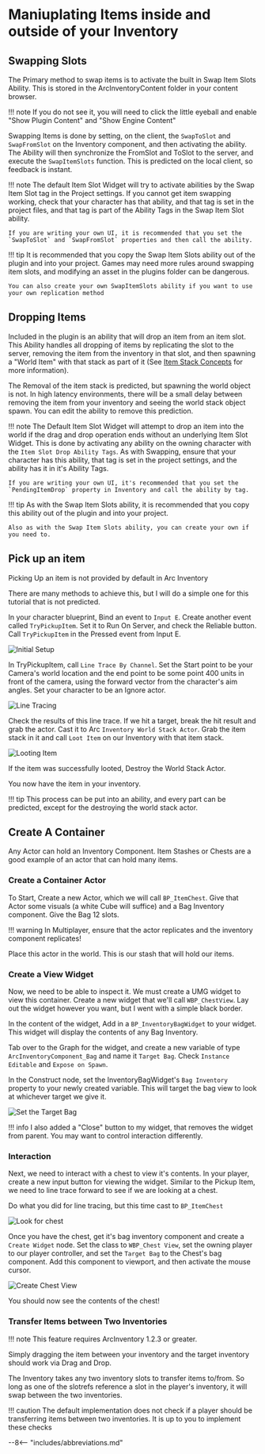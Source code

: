 # Maniuplating Items inside and outside of your Inventory



## Swapping Slots

The Primary method to swap items is to activate the built in Swap Item Slots Ability.  This is stored in the ArcInventoryContent folder in your content browser.  

!!! note
    If you do not see it, you will need to click the little eyeball and enable "Show Plugin Content" and "Show Engine Content"

Swapping Items is done by setting, on the client, the `SwapToSlot` and `SwapFromSlot` on the Inventory component, and then activating the ability.  The Ability will then synchronize the FromSlot and ToSlot to the server, and execute the `SwapItemSlots` function.  This is predicted on the local client, so feedback is instant.

!!! note
    The default Item Slot Widget will try to activate abilities by the Swap Item Slot tag in the Project settings.  If you cannot get item swapping working, check that your character has that ability, and that tag is set in the project files, and that tag is part of the Ability Tags in the Swap Item Slot ability.  

    If you are writing your own UI, it is recommended that you set the `SwapToSlot` and `SwapFromSlot` properties and then call the ability.  

!!! tip
    It is recommended that you copy the Swap Item Slots ability out of the plugin and into your project.  Games may need more rules around swapping item slots, and modifying an asset in the plugins folder can be dangerous.

    You can also create your own SwapItemSlots ability if you want to use your own replication method



## Dropping Items

Included in the plugin is an ability that will drop an item from an item slot.  This Ability handles all dropping of items by replicating the slot to the server, removing the item from the inventory in that slot, and then spawning a "World Item" with that stack as part of it (See [Item Stack Concepts](../../concepts/itemstack/#world-stacks) for more information).

The Removal of the item stack is predicted, but spawning the world object is not.  In high latency environments, there will be a small delay between removing the item from your inventory and seeing the world stack object spawn.  You can edit the ability to remove this prediction.  

!!! note
    The Default Item Slot Widget will attempt to drop an item into the world if the drag and drop operation ends without an underlying Item Slot Widget.  This is done by activating any ability on the owning character with the `Item Slot Drop Ability Tags`.  As with Swapping, ensure that your character has this ability, that tag is set in the project settings, and the ability has it in it's Ability Tags.

    If you are writing your own UI, it's recommended that you set the `PendingItemDrop` property in Inventory and call the ability by tag.  

!!! tip
    As with the Swap Item Slots ability, it is recommended that you copy this ability out of the plugin and into your project.

    Also as with the Swap Item Slots ability, you can create your own if you need to.

## Pick up an item

Picking Up an item is not provided by default in Arc Inventory

There are many methods to achieve this, but I will do a simple one for this tutorial that is not predicted.

In your character blueprint, Bind an event to `Input E`.  Create another event called `TryPickupItem`.  Set it to Run On Server, and check the Reliable button.  Call `TryPickupItem` in the Pressed event from Input E.  

![Initial Setup](img/containers/initialcalls.png)

In TryPickupItem, call `Line Trace By Channel`.  Set the Start point to be your Camera's world location and the end point to be some point 400 units in front of the camera, using the forward vector from the character's aim angles.  Set your character to be an Ignore actor.  

![Line Tracing](img/containers/linetracing.png)

Check the results of this line trace.  If we hit a target, break the hit result and grab the actor.  Cast it to Arc `Inventory World Stack Actor`.  Grab the item stack in it and call `Loot Item` on our Inventory with that item stack.

![Looting Item](img/containers/pickupitem.png)

If the item was successfully looted, Destroy the World Stack Actor.  

You now have the item in your inventory.

!!! tip
    This process can be put into an ability, and every part can be predicted, except for the destroying the world stack actor.  

## Create A Container

Any Actor can hold an Inventory Component.  Item Stashes or Chests are a good example of an actor that can hold many items.

### Create a Container Actor


To Start, Create a new Actor, which we will call `BP_ItemChest`.  Give that Actor some visuals (a white Cube will suffice) and a Bag Inventory component.  Give the Bag 12 slots.

!!! warning
    In Multiplayer, ensure that the actor replicates and the inventory component replicates!

Place this actor in the world.  This is our stash that will hold our items.  


### Create a View Widget
Now, we need to be able to inspect it.  We must create a UMG widget to view this container.  Create a new widget that we'll call `WBP_ChestView`.  Lay out the widget however you want, but I went with a simple black border.  

In the content of the widget, Add in a `BP_InventoryBagWidget` to your widget.  This widget will display the contents of any Bag Inventory.  

Tab over to the Graph for the widget, and create a new variable of type `ArcInventoryComponent_Bag` and name it `Target Bag`.  Check `Instance Editable` and `Expose on Spawn`.

In the Construct node, set the InventoryBagWidget's `Bag Inventory` property to your newly created variable.  This will target the bag view to look at whichever target we give it.

![Set the Target Bag](img/containers/targetbag.png)

!!! info
    I also added a "Close" button to my widget, that removes the widget from parent.  You may want to control interaction differently.

### Interaction

Next, we need to interact with a chest to view it's contents.  In your player, create a new input button for viewing the widget.  Similar to the Pickup Item, we need to line trace forward to see if we are looking at a chest.

Do what you did for line tracing, but this time cast to `BP_ItemChest`

![Look for chest](img/containers/lookatchest.png)


Once you have the chest, get it's bag inventory component and create a `Create Widget` node.  Set the class to `WBP_Chest View`, set the owning player to our player controller, and set the `Target Bag` to the Chest's bag component.  Add this component to viewport, and then activate the mouse cursor.

![Create Chest View](img/containers/displaycontents.png) 

You should now see the contents of the chest!

### Transfer Items between Two Inventories

!!! note
    This feature requires ArcInventory 1.2.3 or greater.  

Simply dragging the item between your inventory and the target inventory should work via Drag and Drop.

The Inventory takes any two inventory slots to transfer items to/from.  So long as one of the slotrefs reference a slot in the player's inventory, it will swap between the two inventories.  

!!! caution
    The default implementation does not check if a player should be transferring items between two inventories.  It is up to you to implement these checks

--8<-- "includes/abbreviations.md"